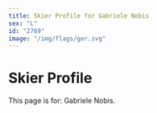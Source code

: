 ```yaml
---
title: Skier Profile for Gabriele Nobis
sex: "L"
id: "2769"
image: "/img/flags/ger.svg" 
---
```


# Skier Profile

This page is for: Gabriele Nobis.
    